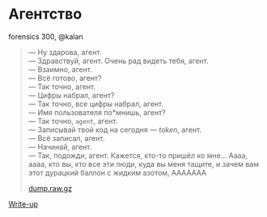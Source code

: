 # Агентство

forensics 300, @kalan

> — Ну здарова, агент.  
> — Здравствуй, агент. Очень рад видеть тебя, агент.  
> — Взаимно, агент.  
> — Всё готово, агент?  
> — Так точно, агент.  
> — Цифры набрал, агент?  
> — Так точно, все цифры набрал, агент.  
> — Имя пользователя по*мнишь, агент?  
> — Так точно, `agent`, агент.  
> — Записывай твой код на сегодня — *token*, агент.  
> — Всё записал, агент.  
> — Начинай, агент.  
> — Так, подожди, агент. Кажется, кто-то пришёл ко мне… Аааа, аааа, кто вы, кто все эти люди, куда вы меня тащите, и зачем вам этот дурацкий баллон с жидким азотом, ААААААА
>
> [dump.raw.gz](public/dump.raw.gz)

[Write-up](WRITEUP.md)

